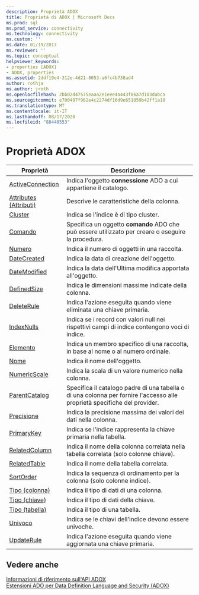 ```yaml
---
description: Proprietà ADOX
title: Proprietà di ADOX | Microsoft Docs
ms.prod: sql
ms.prod_service: connectivity
ms.technology: connectivity
ms.custom: ''
ms.date: 01/19/2017
ms.reviewer: ''
ms.topic: conceptual
helpviewer_keywords:
- properties [ADOX]
- ADOX, properties
ms.assetid: 2ddf19e4-312e-4d21-8053-a6fc4b738ad4
author: rothja
ms.author: jroth
ms.openlocfilehash: 2bb02d47575eaaa2e1eee4a443f86a7d103dabca
ms.sourcegitcommit: e700497f962e4c2274df16d9e651059b42ff1a10
ms.translationtype: MT
ms.contentlocale: it-IT
ms.lasthandoff: 08/17/2020
ms.locfileid: "88440553"
---
```

# <a name="adox-properties"></a>Proprietà ADOX

|Proprietà|Descrizione|  
|-|-|  
|[ActiveConnection](../../../ado/reference/adox-api/activeconnection-property-adox.md)|Indica l'oggetto **connessione** ADO a cui appartiene il catalogo.|  
|[Attributes (Attributi)](../../../ado/reference/adox-api/attributes-property-adox.md)|Descrive le caratteristiche della colonna.|  
|[Cluster](../../../ado/reference/adox-api/clustered-property-adox.md)|Indica se l'indice è di tipo cluster.|  
|[Comando](../../../ado/reference/adox-api/command-property-adox.md)|Specifica un oggetto **comando** ADO che può essere utilizzato per creare o eseguire la procedura.|  
|[Numero](../../../ado/reference/ado-api/count-property-ado.md)|Indica il numero di oggetti in una raccolta.|  
|[DateCreated](../../../ado/reference/adox-api/datecreated-property-adox.md)|Indica la data di creazione dell'oggetto.|  
|[DateModified](../../../ado/reference/adox-api/datemodified-property-adox.md)|Indica la data dell'Ultima modifica apportata all'oggetto.|  
|[DefinedSize](../../../ado/reference/adox-api/definedsize-property-adox.md)|Indica le dimensioni massime indicate della colonna.|  
|[DeleteRule](../../../ado/reference/adox-api/deleterule-property-adox.md)|Indica l'azione eseguita quando viene eliminata una chiave primaria.|  
|[IndexNulls](../../../ado/reference/adox-api/indexnulls-property-adox.md)|Indica se i record con valori null nei rispettivi campi di indice contengono voci di indice.|  
|[Elemento](../../../ado/reference/ado-api/item-property-ado.md)|Indica un membro specifico di una raccolta, in base al nome o al numero ordinale.|  
|[Nome](../../../ado/reference/adox-api/name-property-adox.md)|Indica il nome dell'oggetto.|  
|[NumericScale](../../../ado/reference/adox-api/numericscale-property-adox.md)|Indica la scala di un valore numerico nella colonna.|  
|[ParentCatalog](../../../ado/reference/adox-api/parentcatalog-property-adox.md)|Specifica il catalogo padre di una tabella o di una colonna per fornire l'accesso alle proprietà specifiche del provider.|  
|[Precisione](../../../ado/reference/adox-api/precision-property-adox.md)|Indica la precisione massima dei valori dei dati nella colonna.|  
|[PrimaryKey](../../../ado/reference/adox-api/primarykey-property-adox.md)|Indica se l'indice rappresenta la chiave primaria nella tabella.|  
|[RelatedColumn](../../../ado/reference/adox-api/relatedcolumn-property-adox.md)|Indica il nome della colonna correlata nella tabella correlata (solo colonne chiave).|  
|[RelatedTable](../../../ado/reference/adox-api/relatedtable-property-adox.md)|Indica il nome della tabella correlata.|  
|[SortOrder](../../../ado/reference/adox-api/sortorder-property-adox.md)|Indica la sequenza di ordinamento per la colonna (solo colonne indice).|  
|[Tipo (colonna)](../../../ado/reference/adox-api/type-property-column-adox.md)|Indica il tipo di dati di una colonna.|  
|[Tipo (chiave)](../../../ado/reference/adox-api/type-property-key-adox.md)|Indica il tipo di dati della chiave.|  
|[Tipo (tabella)](../../../ado/reference/adox-api/type-property-table-adox.md)|Indica il tipo di una tabella.|  
|[Univoco](../../../ado/reference/adox-api/unique-property-adox.md)|Indica se le chiavi dell'indice devono essere univoche.|  
|[UpdateRule](../../../ado/reference/adox-api/updaterule-property-adox.md)|Indica l'azione eseguita quando viene aggiornata una chiave primaria.|  
  
## <a name="see-also"></a>Vedere anche  
 [Informazioni di riferimento sull'API ADOX](../../../ado/reference/adox-api/adox-api-reference.md)   
 [Estensioni ADO per Data Definition Language and Security (ADOX)](../../../ado/guide/extensions/ado-extensions-for-data-definition-language-and-security-adox.md)
